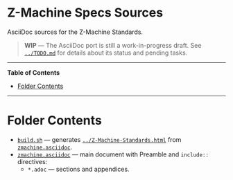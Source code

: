 # Z-Machine Specs Sources

AsciiDoc sources for the Z-Machine Standards.

> **WIP** — The AsciiDoc port is still a work-in-progress draft.
> See [`../TODO.md`][TODO] for details about its status and pending tasks.

-----

**Table of Contents**

<!-- MarkdownTOC autolink="true" bracket="round" autoanchor="false" lowercase="only_ascii" uri_encoding="true" levels="1,2,3" -->

- [Folder Contents](#folder-contents)

<!-- /MarkdownTOC -->

-----

# Folder Contents

- [`build.sh`][build.sh] — generates [`../Z-Machine-Standards.html`][zmachine html] from [`zmachine.asciidoc`][zmachine ad].
- [`zmachine.asciidoc`][zmachine ad] — main document with Preamble and `include::` directives:
    + `*.adoc` — sections and appendices.


<!-----------------------------------------------------------------------------
                               REFERENCE LINKS
------------------------------------------------------------------------------>

<!-- project files -->

[build.sh]: ./build.sh "View script source"
[zmachine ad]: ./zmachine.asciidoc "View source document"

[zmachine html]: ../Z-Machine-Standards.html "View HTML output file"
[TODO]: ../TODO.md "View the list of pending tasks..."

<!-- EOF -->
